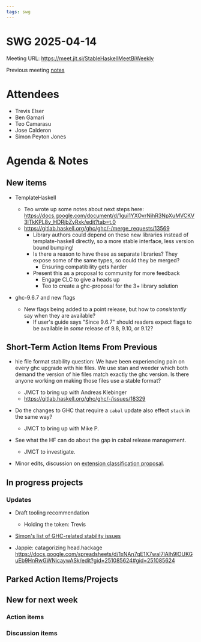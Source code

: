 ```yaml
---
tags: swg
---
```


SWG 2025-04-14
==============

Meeting URL: https://meet.jit.si/StableHaskellMeetBiWeekly

Previous meeting [notes](https://github.com/haskellfoundation/stability/blob/main/meetings/2025-03-31.md)

# Attendees

- Trevis Elser
- Ben Gamari
- Teo Camarasu
- Jose Calderon
- Simon Peyton Jones

# Agenda & Notes

## New items

- TemplateHaskell
    - Teo wrote up some notes about next steps here: https://docs.google.com/document/d/1gui1YXOvrNihR3NpXuMVCKV3lTkKPL8y_HDRjbZyRxk/edit?tab=t.0
    - https://gitlab.haskell.org/ghc/ghc/-/merge_requests/13569
      - Library authors could depend on these new libraries instead of template-haskell directly, so a more stable interface, less version bound bumping!
      - Is there a reason to have these as separate libraries? They expose some of the same types, so could they be merged?
        - Ensuring compatibility gets harder
      - Present this as a proposal to community for more feedback
        - Engage CLC to give a heads up
        - Teo to create a ghc-proposal for the 3+ library solution

- ghc-9.6.7 and new flags
  - New flags being added to a point release, but how to _consistently_ say when they are available?
    - If user's guide says "Since 9.6.7" should readers expect flags to be available in _some_ release of 9.8, 9.10, or 9.12?


## Short-Term Action Items From Previous

- hie file format stability question:
  We have been experiencing pain on every ghc upgrade with hie files. We use stan and weeder which both demand the version of hie files match exactly the ghc version. Is there anyone working on making those files use a stable format?
  - JMCT to bring up with Andreas Klebinger
  - https://gitlab.haskell.org/ghc/ghc/-/issues/18329

- Do the changes to GHC that require a `cabal` update also effect `stack` in the same way?
    - JMCT to bring up with Mike P.

- See what the HF can do about the gap in cabal release management.
    - JMCT to investigate.

- Minor edits, discussion on [extension classification proposal](https://github.com/ghc-proposals/ghc-proposals/pull/669).


## In progress projects
### Updates

- Draft tooling recommendation
  - Holding the token: Trevis

- [Simon's list of GHC-related stability issues](https://docs.google.com/document/d/1sX_rXHx8Mj3Kae9GalR2BwZ5-xzl7UpnpMBwl4dqsWY/edit?usp=sharing)

- Jappie: catagorizing head.hackage https://docs.google.com/spreadsheets/d/1xNAn7qE1X7waI7lAIh9lOUKGuEb9HnRwGWNicaywASk/edit?gid=251085624#gid=251085624

## Parked Action Items/Projects

## New for next week

### Action items

### Discussion items

